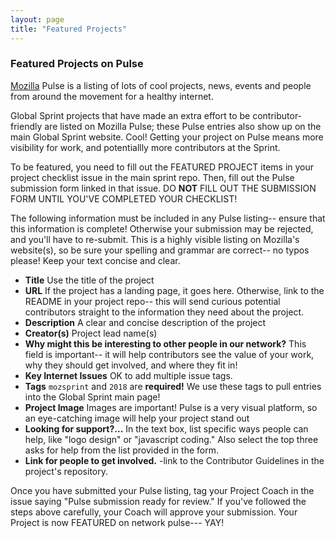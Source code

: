 ```yaml
---
layout: page
title: "Featured Projects"
---
```



### Featured Projects on Pulse
[Mozilla](https://www.mozillapulse.org/featured) Pulse is a listing of lots of cool projects, news, events and people from around the movement for a healthy internet.

Global Sprint projects that have made an extra effort to be contributor-friendly are listed on Mozilla Pulse; these Pulse entries also show up on the main Global Sprint website. Cool! Getting your project on Pulse means more visibility for work, and potentiallly more contributors at the Sprint.

To be featured, you need to fill out the FEATURED PROJECT items in your project checklist issue in the main sprint repo. Then, fill out the Pulse submission form linked in that issue. DO **NOT** FILL OUT THE SUBMISSION FORM UNTIL YOU'VE COMPLETED YOUR CHECKLIST!

The following information must be included in any Pulse listing-- ensure that this information is complete! Otherwise your submission may be rejected, and you'll have to re-submit. This is a highly visible listing on Mozilla's website(s), so be sure your spelling and grammar are correct-- no typos please! Keep your text concise and clear.

* **Title** Use the title of the project
* **URL** If the project has a landing page, it goes here. Otherwise, link to the README in your project repo-- this will send curious potential contributors straight to the information they need about the project.
* **Description** A clear and concise description of the project
* **Creator(s)** Project lead name(s)
* **Why might this be interesting to other people in our network?** This field is important-- it will help contributors see the value of your work, why they should get involved, and where they fit in!
* **Key Internet Issues** OK to add multiple issue tags.
* **Tags** `mozsprint` and `2018` are **required!** We use these tags to pull entries into the Global Sprint main page!
* **Project Image** Images are important! Pulse is a very visual platform, so an eye-catching image will help your project stand out
* **Looking for support?...** In the text box, list specific ways people can help, like "logo design" or "javascript coding." Also select the top three asks for help from the list provided in the form.
* **Link for people to get involved.** -link to the Contributor Guidelines in the project's repository.

Once you have submitted your Pulse listing, tag your Project Coach in the issue saying "Pulse submission ready for review." If you've followed the steps above carefully, your Coach will approve your submission. Your Project is now FEATURED on network pulse--- YAY!

